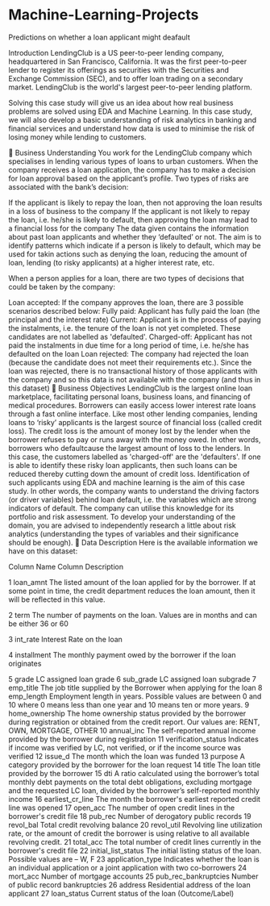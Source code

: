 # Machine-Learning-Projects
Predictions on whether a loan applicant might deafault

Introduction
LendingClub is a US peer-to-peer lending company, headquartered in San Francisco, California. It was the first peer-to-peer lender to register its offerings as securities with the Securities and Exchange Commission (SEC), and to offer loan trading on a secondary market. LendingClub is the world's largest peer-to-peer lending platform.

Solving this case study will give us an idea about how real business problems are solved using EDA and Machine Learning. In this case study, we will also develop a basic understanding of risk analytics in banking and financial services and understand how data is used to minimise the risk of losing money while lending to customers.

📝 Business Understanding
You work for the LendingClub company which specialises in lending various types of loans to urban customers. When the company receives a loan application, the company has to make a decision for loan approval based on the applicant’s profile. Two types of risks are associated with the bank’s decision:

If the applicant is likely to repay the loan, then not approving the loan results in a loss of business to the company
If the applicant is not likely to repay the loan, i.e. he/she is likely to default, then approving the loan may lead to a financial loss for the company
The data given contains the information about past loan applicants and whether they ‘defaulted’ or not. The aim is to identify patterns which indicate if a person is likely to default, which may be used for takin actions such as denying the loan, reducing the amount of loan, lending (to risky applicants) at a higher interest rate, etc.

When a person applies for a loan, there are two types of decisions that could be taken by the company:

Loan accepted: If the company approves the loan, there are 3 possible scenarios described below:
Fully paid: Applicant has fully paid the loan (the principal and the interest rate)
Current: Applicant is in the process of paying the instalments, i.e. the tenure of the loan is not yet completed. These candidates are not labelled as 'defaulted'.
Charged-off: Applicant has not paid the instalments in due time for a long period of time, i.e. he/she has defaulted on the loan
Loan rejected: The company had rejected the loan (because the candidate does not meet their requirements etc.). Since the loan was rejected, there is no transactional history of those applicants with the company and so this data is not available with the company (and thus in this dataset)
🎯 Business Objectives
LendingClub is the largest online loan marketplace, facilitating personal loans, business loans, and financing of medical procedures. Borrowers can easily access lower interest rate loans through a fast online interface.
Like most other lending companies, lending loans to ‘risky’ applicants is the largest source of financial loss (called credit loss). The credit loss is the amount of money lost by the lender when the borrower refuses to pay or runs away with the money owed. In other words, borrowers who defaultcause the largest amount of loss to the lenders. In this case, the customers labelled as 'charged-off' are the 'defaulters'.
If one is able to identify these risky loan applicants, then such loans can be reduced thereby cutting down the amount of credit loss. Identification of such applicants using EDA and machine learning is the aim of this case study.
In other words, the company wants to understand the driving factors (or driver variables) behind loan default, i.e. the variables which are strong indicators of default. The company can utilise this knowledge for its portfolio and risk assessment.
To develop your understanding of the domain, you are advised to independently research a little about risk analytics (understanding the types of variables and their significance should be enough).
💾 Data Description
Here is the available information we have on this dataset:

Column Name	Column Description

1	loan_amnt	The listed amount of the loan applied for by the borrower. If at some point in time, the credit department reduces the loan amount, then it will be reflected in this value.

2	term	The number of payments on the loan. Values are in months and can be either 36 or 60

3	int_rate	Interest Rate on the loan

4	installment	The monthly payment owed by the borrower if the loan originates

5	grade	LC assigned loan grade
6	sub_grade	LC assigned loan subgrade
7	emp_title	The job title supplied by the Borrower when applying for the loan
8	emp_length	Employment length in years. Possible values are between 0 and 10 where 0 means less than one year and 10 means ten or more years.
9	home_ownership	The home ownership status provided by the borrower during registration or obtained from the credit report. Our values are: RENT, OWN, MORTGAGE, OTHER
10	annual_inc	The self-reported annual income provided by the borrower during registration
11	verification_status	Indicates if income was verified by LC, not verified, or if the income source was verified
12	issue_d	The month which the loan was funded
13	purpose	A category provided by the borrower for the loan request
14	title	The loan title provided by the borrower
15	dti	A ratio calculated using the borrower’s total monthly debt payments on the total debt obligations, excluding mortgage and the requested LC loan, divided by the borrower’s self-reported monthly income
16	earliest_cr_line	The month the borrower's earliest reported credit line was opened
17	open_acc	The number of open credit lines in the borrower's credit file
18	pub_rec	Number of derogatory public records
19	revol_bal	Total credit revolving balance
20	revol_util	Revolving line utilization rate, or the amount of credit the borrower is using relative to all available revolving credit.
21	total_acc	The total number of credit lines currently in the borrower's credit file
22	initial_list_status	The initial listing status of the loan. Possible values are – W, F
23	application_type	Indicates whether the loan is an individual application or a joint application with two co-borrowers
24	mort_acc	Number of mortgage accounts
25	pub_rec_bankruptcies	Number of public record bankruptcies
26	address	Residential address of the loan applicant
27	loan_status	Current status of the loan (Outcome/Label)
